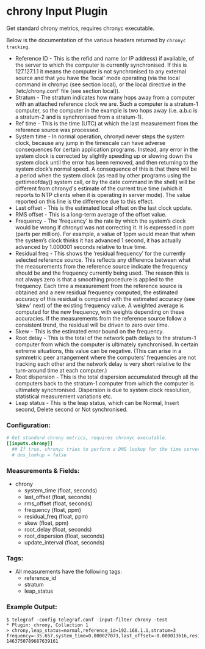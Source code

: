 # chrony Input Plugin

Get standard chrony metrics, requires chronyc executable.

Below is the documentation of the various headers returned by `chronyc tracking`.

- Reference ID - This is the refid and name (or IP address) if available, of the
server to which the computer is currently synchronised. If this is 127.127.1.1
it means the computer is not synchronised to any external source and that you
have the ‘local’ mode operating (via the local command in chronyc (see section local),
or the local directive in the ‘/etc/chrony.conf’ file (see section local)).
- Stratum - The stratum indicates how many hops away from a computer with an attached
reference clock we are. Such a computer is a stratum-1 computer, so the computer in the
example is two hops away (i.e. a.b.c is a stratum-2 and is synchronised from a stratum-1).
- Ref time - This is the time (UTC) at which the last measurement from the reference
source was processed.
- System time - In normal operation, chronyd never steps the system clock, because any
jump in the timescale can have adverse consequences for certain application programs.
Instead, any error in the system clock is corrected by slightly speeding up or slowing
down the system clock until the error has been removed, and then returning to the system
clock’s normal speed. A consequence of this is that there will be a period when the
system clock (as read by other programs using the gettimeofday() system call, or by the
date command in the shell) will be different from chronyd's estimate of the current true
time (which it reports to NTP clients when it is operating in server mode). The value
reported on this line is the difference due to this effect.
- Last offset - This is the estimated local offset on the last clock update.
- RMS offset - This is a long-term average of the offset value.
- Frequency - The ‘frequency’ is the rate by which the system’s clock would be
wrong if chronyd was not correcting it. It is expressed in ppm (parts per million).
For example, a value of 1ppm would mean that when the system’s clock thinks it has
advanced 1 second, it has actually advanced by 1.000001 seconds relative to true time.
- Residual freq - This shows the ‘residual frequency’ for the currently selected
reference source. This reflects any difference between what the measurements from the
reference source indicate the frequency should be and the frequency currently being used.
The reason this is not always zero is that a smoothing procedure is applied to the
frequency. Each time a measurement from the reference source is obtained and a new
residual frequency computed, the estimated accuracy of this residual is compared with the
estimated accuracy (see ‘skew’ next) of the existing frequency value. A weighted average
is computed for the new frequency, with weights depending on these accuracies. If the
measurements from the reference source follow a consistent trend, the residual will be
driven to zero over time.
- Skew - This is the estimated error bound on the frequency.
- Root delay - This is the total of the network path delays to the stratum-1 computer
from which the computer is ultimately synchronised. In certain extreme situations, this
value can be negative. (This can arise in a symmetric peer arrangement where the computers’
frequencies are not tracking each other and the network delay is very short relative to the
turn-around time at each computer.)
- Root dispersion - This is the total dispersion accumulated through all the computers
back to the stratum-1 computer from which the computer is ultimately synchronised.
Dispersion is due to system clock resolution, statistical measurement variations etc.
- Leap status - This is the leap status, which can be Normal, Insert second,
Delete second or Not synchronised.

### Configuration:

```toml
# Get standard chrony metrics, requires chronyc executable.
[[inputs.chrony]]
  ## If true, chronyc tries to perform a DNS lookup for the time server.
  # dns_lookup = false
```

### Measurements & Fields:

- chrony
    - system_time (float, seconds)
    - last_offset (float, seconds)
    - rms_offset (float, seconds)
    - frequency (float, ppm)
    - residual_freq (float, ppm)
    - skew (float, ppm)
    - root_delay (float, seconds)
    - root_dispersion (float, seconds)
    - update_interval (float, seconds)

### Tags:

- All measurements have the following tags:
    - reference_id
    - stratum
    - leap_status

### Example Output:

```
$ telegraf -config telegraf.conf -input-filter chrony -test
* Plugin: chrony, Collection 1
> chrony,leap_status=normal,reference_id=192.168.1.1,stratum=3 frequency=-35.657,system_time=0.000027073,last_offset=-0.000013616,residual_freq=-0,rms_offset=0.000027073,root_delay=0.000644,root_dispersion=0.003444,skew=0.001,update_interval=1031.2 1463750789687639161
```




